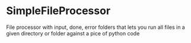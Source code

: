 # SimpleFileProcessor
File processor with input, done, error folders that lets you run all files in a given directory or folder against a pice of python code
